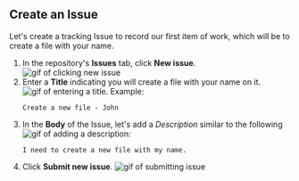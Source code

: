 ## Create an Issue

Let's create a tracking Issue to record our first item of work, which will be to create a file with your name.

1. In the repository's **Issues** tab, click **New issue**.
  ![gif of clicking new issue](https://raw.githubusercontent.com/universeworkshops/github-for-managers/master/workshop-images/github-for-managers.002.jpeg)
1. Enter a **Title** indicating you will create a file with your name on it.
  ![gif of entering a title](https://raw.githubusercontent.com/universeworkshops/github-for-managers/master/workshop-images/github-for-managers.003.jpeg). Example:
    ```
    Create a new file - John
    ```
1. In the **Body** of the Issue, let's add a _Description_ similar to the following
  ![gif of adding a description](https://raw.githubusercontent.com/universeworkshops/github-for-managers/master/workshop-images/github-for-managers.003.jpeg):
    ```
    I need to create a new file with my name.
    ```
1. Click **Submit new issue**.
  ![gif of submitting issue](https://raw.githubusercontent.com/universeworkshops/github-for-managers/master/workshop-images/github-for-managers.003.jpeg)
